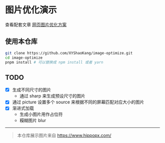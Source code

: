 # 图片优化演示

查看配套文章 [网页图片优化方案](https://juejin.cn/post/7033780851053690894/)

## 使用本仓库

```sh
git clone https://github.com/XYShaoKang/image-optimize.git
cd image-optimize
pnpm install # 可以替换成 npm install 或者 yarn
```

## TODO

- [x] 生成不同尺寸的图片
  - 通过 sharp 来生成预设尺寸的图片
- [x] 通过 picture 设置多个 source 来根据不同的屏幕匹配对应大小的图片
- [x] 渐进式加载
  - 生成小图片用作占位符
  - 糢糊图片 blur

---

> 本仓库展示图片来自 https://www.hippopx.com/
